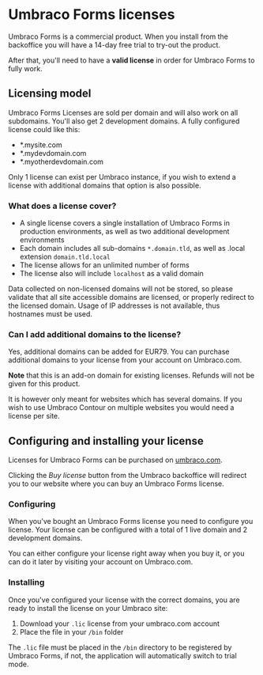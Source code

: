 # Umbraco Forms licenses

Umbraco Forms is a commercial product. When you install from the backoffice you will have a 14-day free trial to try-out the product.

After that, you'll need to have a **valid license** in order for Umbraco Forms to fully work.

## Licensing model

Umbraco Forms Licenses are sold per domain and will also work on all subdomains. You'll also get 2 development domains.
A fully configured license could like this:

- *.mysite.com
- *.mydevdomain.com
- *.myotherdevdomain.com

Only 1 license can exist per Umbraco instance, if you wish to extend a license with additional domains that option is also possible. 

### What does a license cover?

* A single license covers a single installation of Umbraco Forms in production environments, as well as two additional development environments
* Each domain includes all sub-domains `*.domain.tld`, as well as .local extension `domain.tld.local`
* The license allows for an unlimited number of forms
* The license also will include `localhost` as a valid domain

Data collected on non-licensed domains will not be stored, so please validate that all site accessible domains are licensed, or properly redirect to the licensed domain.
Usage of IP addresses is not available, thus hostnames must be used.

### Can I add additional domains to the license?

Yes, additional domains can be added for EUR79. You can purchase additional domains to your license from your account on Umbraco.com.

**Note** that this is an add-on domain for existing licenses. Refunds will not be given for this product.

It is however only meant for websites which has several domains. If you wish to use Umbraco Contour on multiple websites you would need a license per site.

## Configuring and installing your license

Licenses for Umbraco Forms can be purchased on [umbraco.com](https://umbraco.com/products/umbraco-forms/). 

Clicking the *Buy license* button from the Umbraco backoffice will redirect you to our website where you can buy an Umbraco Forms license. 

### Configuring

When you've bought an Umbraco Forms license you need to configure you license. Your license can be configured with a total of 1 live domain and 2 development domains.

You can either configure your license right away when you buy it, or you can do it later by visiting your account on Umbraco.com.

### Installing

Once you've configured your license with the correct domains, you are ready to install the license on your Umbraco site:

1. Download your `.lic` license from your umbraco.com account
2. Place the file in your `/bin` folder

The `.lic` file must be placed in the `/bin` directory to be registered by Umbraco Forms, if not, the application will automatically switch to trial mode.
